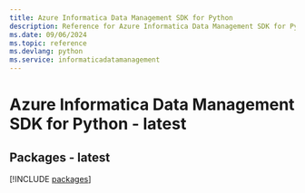 ```yaml
---
title: Azure Informatica Data Management SDK for Python
description: Reference for Azure Informatica Data Management SDK for Python
ms.date: 09/06/2024
ms.topic: reference
ms.devlang: python
ms.service: informaticadatamanagement
---
```

# Azure Informatica Data Management SDK for Python - latest
## Packages - latest
[!INCLUDE [packages](informatica-data-management-index.md)]